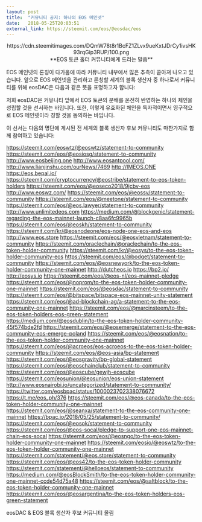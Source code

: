 ```yaml
---
layout: post
title:  "커뮤니티 공지: 하나의 EOS 메인넷"
date:   2018-05-25T20:03:51
external_link: https://steemit.com/eos/@eosdac/eos
---
```

<center>https://cdn.steemitimages.com/DQmW78t8r1BcFZ1ZLvx9ueKxtJDrCy1ivsHK93rqGip3RUP/100.png</center>

<center>**EOS 토큰 홀더 커뮤니티에게 드리는 말씀**</center>

EOS 메인넷의 론칭이 다가옴에 따라 커뮤니티 내부에서 많은 추측이 쏟아져 나오고 있습니다. 앞으로 EOS 메인넷을 관리하고 론칭할 세계의 블록 생산자 중 하나로서 커뮤니티를 위해 eosDAC은 다음과 같은 뜻을 표명하고자 합니다:

저희 eosDAC은 커뮤니티 앞에서 EOS 토큰의 분배를 온전히 반영하는 하나의 체인을 성립할 것을 선서하는 바입니다. 또한, 이렇게 유효화된 체인을 독자적이면서 영구적으로 EOS 메인넷이라 칭할 것을 동의하는 바입니다.

이 선서는 다음의 명단에 게시된 전 세계의 블록 생산자 후보 커뮤니티도 마찬가지로 함께 참여하고 있습니다:

https://steemit.com/eoswtz/@eoswtz/statement-to-community
https://steemit.com/eos/@eosiosg/statement-to-community
http://www.eosbeijing.one
http://www.eosantpool.com/
http://www.lianjinshu.com/ourNews/7469
http://IMEOS.ONE
https://eos.bepal.io/
https://steemit.com/cryptocurrency/@eostribe/statement-to-eos-token-holders
https://steemit.com/eos/@eoseco2018/9jcbv-eos
http://www.eoswz.com/
https://steemit.com/eos/@eossv/statement-to-community
https://steemit.com/eos/@meetone/statement-to-community
https://steemit.com/eos/@eos.lawyer/statement-to-community
http://www.unlimitedeos.com
https://medium.com/@blockgenic/statement-regarding-the-eos-mainnet-launch-c8aa6fc9965b
https://steemit.com/eos/@eoskh/statement-to-community
https://steemit.com/kr/@eosnodeone/eos-node-one-eos-and-eos
http://www.eos.store
https://steemit.com/eos/@eosvietnam/statement-to-community
https://steemit.com/oraclechain/@oraclechain/to-the-eos-token-holder-community
https://steemit.com/kr/@eosys/to-the-eos-token-holder-community-eos
https://steemit.com/eos/@bodget/statement-to-community
https://steemit.com/eos/@eosnewyork/to-the-eos-token-holder-community-one-mainnet
http://dutcheos.io
https://bp2.io/
http://eosys.io
https://steemit.com/eos/@eos-nl/eos-mainnet-pledge
https://steemit.com/eos/@noprom/to-the-eos-token-holder-community-one-mainnet
https://steemit.com/eos/@eosdac/statement-to-community
https://steemit.com/eos/@bitspace/bitspace-eos-mainnet-unity-statement
https://steemit.com/eos/@ad-blockchain-ag/a-statement-to-the-eos-community-one-mainnet
https://steemit.com/eos/@marcinsteem/to-the-eos-token-holders-eos-green-statement
https://medium.com/@eosdublin/to-the-eos-token-holder-community-45f574bde2fd
https://steemit.com/eos/@eosemerge/statement-to-the-eos-community-eos-emerge-poland
https://steemit.com/eos/@eosnation/to-the-eos-token-holder-community-one-mainnet
https://steemit.com/eos/@acroeos/eos-acroeos-to-the-eos-token-holder-community
https://steemit.com/eos/@eos-asia/bp-statement
https://steemit.com/eos/@eosgravity/bp-global-statement
https://steemit.com/eos/@eoschainclub/statement-to-community
https://steemit.com/eos/@eoscube/gewjh-eoscube
https://steemit.com/eosunion/@eosunion/eos-union-statement
http://www.eosnairobi.io/uncategorized/statement-to-community/
https://twitter.com/eosbpac/status/1000023702338076672
https://t.me/eos_ph/376
https://steemit.com/eos/@eos-canada/to-the-eos-token-holder-community-one-mainnet
https://steemit.com/eos/@seanxa/statement-to-the-eos-community-one-mainnet
https://bpac.io/2018/05/25/statement-to-community/
https://steemit.com/eos/@eosok/statement-to-community
https://steemit.com/eos/@eos-socal/pledge-to-support-one-eos-mainnet-chain-eos-socal
https://steemit.com/eos/@eosngo/to-the-eos-token-holder-community-one-mainnet
https://steemit.com/eosio/@eoswtz/to-the-eos-token-holder-community-one-mainnet
https://steemit.com/statement/@eos.store/statement-to-community
https://steemit.com/eos/@eos42/to-the-eos-token-holder-community
https://steemit.com/statement/@helloeos/statement-to-community
https://medium.com/@eosBlockSmith/to-the-eos-token-holder-community-one-mainnet-ccde54d75a48
https://steemit.com/eos/@saltblock/to-the-eos-token-holder-community-one-mainnet
https://steemit.com/eos/@eosargentina/to-the-eos-token-holders-eos-green-statement

eosDAC & EOS 블록 생산자 후보 커뮤니티 올림
